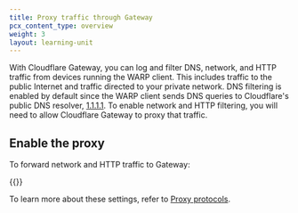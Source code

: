```yaml
---
title: Proxy traffic through Gateway
pcx_content_type: overview
weight: 3
layout: learning-unit
---
```


With Cloudflare Gateway, you can log and filter DNS, network, and HTTP traffic from devices running the WARP client. This includes traffic to the public Internet and traffic directed to your private network. DNS filtering is enabled by default since the WARP client sends DNS queries to Cloudflare's public DNS resolver, [1.1.1.1](/1.1.1.1/). To enable network and HTTP filtering, you will need to allow Cloudflare Gateway to proxy that traffic.

## Enable the proxy

To forward network and HTTP traffic to Gateway:

{{<render file="gateway/_enable-gateway-proxy.md" productFolder="cloudflare-one">}}

To learn more about these settings, refer to [Proxy protocols](/cloudflare-one/policies/gateway/proxy/#proxy-protocols).
